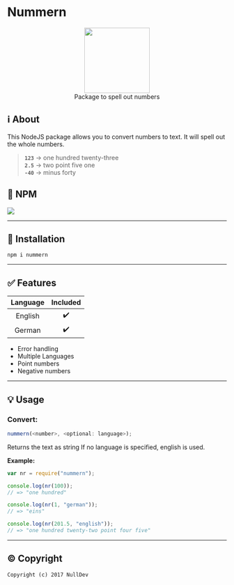 # Nummern

<p align="center">
<img height="150" width="auto" src="https://nulldev.org/img/nul.png" /><br>
Package to spell out numbers
</p>

## :information_source: About

This NodeJS package allows you to convert numbers to text. It will spell out the whole numbers. 

> **`123`** -> one hundred twenty-three <br>
> **`2.5`** -> two point five one <br>
> **`-40`** -> minus forty

## :postbox: NPM

[![](https://nodei.co/npm/nummern.svg?downloads=true&downloadRank=true&stars=true)](https://www.npmjs.com/package/nummern)

<hr>

## :wrench: Installation

```Assembly
npm i nummern
```

<hr>

## :white_check_mark: Features
  
| Language | Included |
| :---: | :---: |
| English | :heavy_check_mark: | 
| German  | :heavy_check_mark: | 

- Error handling
- Multiple Languages
- Point numbers
- Negative numbers

<hr>

## :bulb: Usage

### Convert:


```javascript
nummern(<number>, <optional: language>);
```

Returns the text as string
If no language is specified, english is used.

**Example:**

```Javascript
var nr = require("nummern");

console.log(nr(100));
// => "one hundred"

console.log(nr(1, "german"));
// => "eins"

console.log(nr(201.5, "english"));
// => "one hundred twenty-two point four five"
```

<hr>

## :copyright: Copyright

`Copyright (c) 2017 NullDev`
